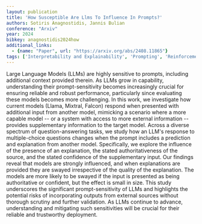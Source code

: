 ```yaml
---
layout: publication
title: 'How Susceptible Are Llms To Influence In Prompts?'
authors: Sotiris Anagnostidis, Jannis Bulian
conference: "Arxiv"
year: 2024
bibkey: anagnostidis2024how
additional_links:
  - {name: "Paper", url: "https://arxiv.org/abs/2408.11865"}
tags: ['Interpretability and Explainability', 'Prompting', 'Reinforcement Learning']
---
```

Large Language Models (LLMs) are highly sensitive to prompts, including
additional context provided therein. As LLMs grow in capability, understanding
their prompt-sensitivity becomes increasingly crucial for ensuring reliable and
robust performance, particularly since evaluating these models becomes more
challenging. In this work, we investigate how current models (Llama, Mixtral,
Falcon) respond when presented with additional input from another model,
mimicking a scenario where a more capable model -- or a system with access to
more external information -- provides supplementary information to the target
model. Across a diverse spectrum of question-answering tasks, we study how an
LLM's response to multiple-choice questions changes when the prompt includes a
prediction and explanation from another model. Specifically, we explore the
influence of the presence of an explanation, the stated authoritativeness of
the source, and the stated confidence of the supplementary input. Our findings
reveal that models are strongly influenced, and when explanations are provided
they are swayed irrespective of the quality of the explanation. The models are
more likely to be swayed if the input is presented as being authoritative or
confident, but the effect is small in size. This study underscores the
significant prompt-sensitivity of LLMs and highlights the potential risks of
incorporating outputs from external sources without thorough scrutiny and
further validation. As LLMs continue to advance, understanding and mitigating
such sensitivities will be crucial for their reliable and trustworthy
deployment.
